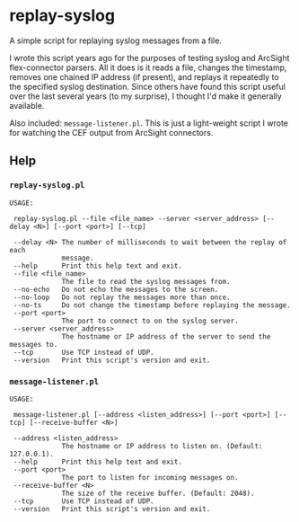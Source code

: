 # replay-syslog
A simple script for replaying syslog messages from a file.

I wrote this script years ago for the purposes of testing syslog and ArcSight flex-connector parsers.
All it does is it reads a file, changes the timestamp, removes one chained IP address (if present), and
replays it repeatedly to the specified syslog destination. Since others have found this script useful
over the last several years (to my surprise), I thought I'd make it generally available.

Also included: `message-listener.pl`. This is just a light-weight script I wrote for watching the CEF
output from ArcSight connectors.

## Help

### `replay-syslog.pl`

    USAGE:
    
     replay-syslog.pl --file <file_name> --server <server_address> [--delay <N>] [--port <port>] [--tcp]
    
     --delay <N> The number of milliseconds to wait between the replay of each
                 message.
     --help      Print this help text and exit.
     --file <file_name>
                 The file to read the syslog messages from.
     --no-echo   Do not echo the messages to the screen.
     --no-loop   Do not replay the messages more than once.
     --no-ts     Do not change the timestamp before replaying the message.
     --port <port>
                 The port to connect to on the syslog server.
     --server <server_address>
                 The hostname or IP address of the server to send the messages to.
     --tcp       Use TCP instead of UDP.
     --version   Print this script's version and exit.
    
 ### `message-listener.pl`
 
    USAGE:
    
     message-listener.pl [--address <listen_address>] [--port <port>] [--tcp] [--receive-buffer <N>]
    
     --address <listen_address>
                 The hostname or IP address to listen on. (Default: 127.0.0.1).
     --help      Print this help text and exit.
     --port <port>
                 The port to listen for incoming messages on.
     --receive-buffer <N>
                 The size of the receive buffer. (Default: 2048).
     --tcp       Use TCP instead of UDP.
     --version   Print this script's version and exit.
    
